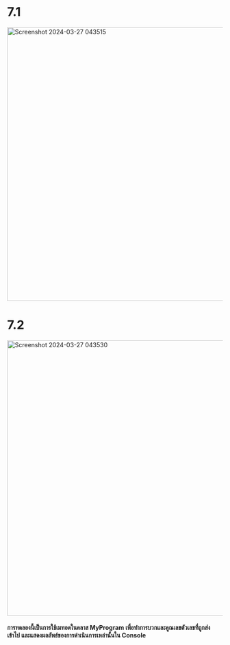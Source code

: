 # 7.1
<img width="638" alt="Screenshot 2024-03-27 043515" src="https://github.com/anndyyzzz/03376836-OOP-2566-Lab-05/assets/144866059/3fa16225-1b84-46c7-8acd-023a08bae920">

# 7.2
<img width="642" alt="Screenshot 2024-03-27 043530" src="https://github.com/anndyyzzz/03376836-OOP-2566-Lab-05/assets/144866059/824c2e96-fb20-4830-861a-a7914b1bccec">

#### การทดลองนี้เป็นการใช้เมทอดในคลาส MyProgram เพื่อทำการบวกและคูณเลขตัวเลขที่ถูกส่งเข้าไป และแสดงผลลัพธ์ของการดำเนินการเหล่านั้นใน Console
